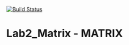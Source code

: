 [![Build Status](https://travis-ci.com/akruglov18/Lab2_Matrix.svg?branch=main)](https://travis-ci.com/akruglov18/Lab2_Matrix)

# Lab2_Matrix - MATRIX